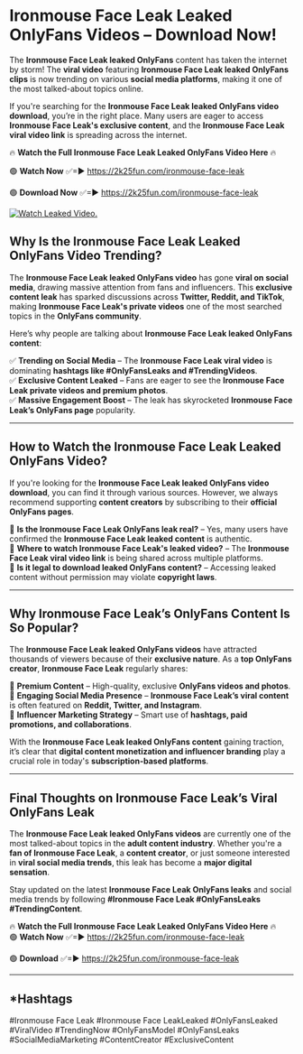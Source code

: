 # Ironmouse Face Leak Leaked OnlyFans Videos – Download Now!

The **Ironmouse Face Leak leaked OnlyFans** content has taken the internet by storm! The **viral video** featuring **Ironmouse Face Leak leaked OnlyFans clips** is now trending on various **social media platforms**, making it one of the most talked-about topics online.  

If you're searching for the **Ironmouse Face Leak leaked OnlyFans video download**, you’re in the right place. Many users are eager to access **Ironmouse Face Leak's exclusive content**, and the **Ironmouse Face Leak viral video link** is spreading across the internet.  

🔥 **Watch the Full Ironmouse Face Leak Leaked OnlyFans Video Here** 🔥  

🟢 **Watch Now** ✅=► https://2k25fun.com/ironmouse-face-leak

🟢 **Download Now** ✅=► https://2k25fun.com/ironmouse-face-leak

[![Watch Leaked Video.](https://miro.medium.com/v2/resize:fit:828/format:webp/1*cilzJN44JGOrTw9NJCrNHA.gif "Watch Leaked Video")](https://2k25fun.com/ironmouse-face-leak)

## **Why Is the Ironmouse Face Leak Leaked OnlyFans Video Trending?**  

The **Ironmouse Face Leak leaked OnlyFans video** has gone **viral on social media**, drawing massive attention from fans and influencers. This **exclusive content leak** has sparked discussions across **Twitter, Reddit, and TikTok**, making **Ironmouse Face Leak's private videos** one of the most searched topics in the **OnlyFans community**.  

Here’s why people are talking about **Ironmouse Face Leak leaked OnlyFans content**:  

✅ **Trending on Social Media** – The **Ironmouse Face Leak viral video** is dominating **hashtags like #OnlyFansLeaks and #TrendingVideos**.  
✅ **Exclusive Content Leaked** – Fans are eager to see the **Ironmouse Face Leak private videos and premium photos**.  
✅ **Massive Engagement Boost** – The leak has skyrocketed **Ironmouse Face Leak’s OnlyFans page** popularity.  

---

## **How to Watch the Ironmouse Face Leak Leaked OnlyFans Video?**  

If you're looking for the **Ironmouse Face Leak leaked OnlyFans video download**, you can find it through various sources. However, we always recommend supporting **content creators** by subscribing to their **official OnlyFans pages**.  

🔹 **Is the Ironmouse Face Leak OnlyFans leak real?** – Yes, many users have confirmed the **Ironmouse Face Leak leaked content** is authentic.  
🔹 **Where to watch Ironmouse Face Leak's leaked video?** – The **Ironmouse Face Leak viral video link** is being shared across multiple platforms.  
🔹 **Is it legal to download leaked OnlyFans content?** – Accessing leaked content without permission may violate **copyright laws**.  

---

## **Why Ironmouse Face Leak’s OnlyFans Content Is So Popular?**  

The **Ironmouse Face Leak leaked OnlyFans videos** have attracted thousands of viewers because of their **exclusive nature**. As a **top OnlyFans creator**, **Ironmouse Face Leak** regularly shares:  

📌 **Premium Content** – High-quality, exclusive **OnlyFans videos and photos**.  
📌 **Engaging Social Media Presence** – **Ironmouse Face Leak’s viral content** is often featured on **Reddit, Twitter, and Instagram**.  
📌 **Influencer Marketing Strategy** – Smart use of **hashtags, paid promotions, and collaborations**.  

With the **Ironmouse Face Leak leaked OnlyFans content** gaining traction, it’s clear that **digital content monetization and influencer branding** play a crucial role in today's **subscription-based platforms**.  

---

## **Final Thoughts on Ironmouse Face Leak’s Viral OnlyFans Leak**  

The **Ironmouse Face Leak leaked OnlyFans videos** are currently one of the most talked-about topics in the **adult content industry**. Whether you're a **fan of Ironmouse Face Leak**, a **content creator**, or just someone interested in **viral social media trends**, this leak has become a **major digital sensation**.  

Stay updated on the latest **Ironmouse Face Leak OnlyFans leaks** and social media trends by following **#Ironmouse Face Leak #OnlyFansLeaks #TrendingContent**.  

🔥 **Watch the Full Ironmouse Face Leak Leaked OnlyFans Video Here** 🔥  
🟢 **Watch Now** ✅=► https://2k25fun.com/ironmouse-face-leak

🟢 **Download** ✅=► https://2k25fun.com/ironmouse-face-leak

---

## *Hashtags
#Ironmouse Face Leak #Ironmouse Face LeakLeaked #OnlyFansLeaked #ViralVideo #TrendingNow #OnlyFansModel #OnlyFansLeaks #SocialMediaMarketing #ContentCreator #ExclusiveContent  